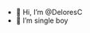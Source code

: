- 👋 Hi, I’m @DeloresC
- 👀 I’m single boy

<!---
DeloresC/DeloresC is a ✨ special ✨ repository because its `README.md` (this file) appears on your GitHub profile.
You can click the Preview link to take a look at your changes.
--->
